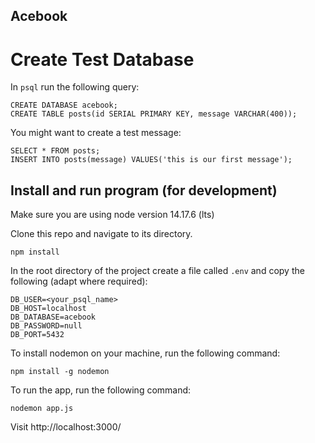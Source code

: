 ## Acebook

# Create Test Database

In `psql` run the following query:

```
CREATE DATABASE acebook;
CREATE TABLE posts(id SERIAL PRIMARY KEY, message VARCHAR(400));
```

You might want to create a test message:

```
SELECT * FROM posts;
INSERT INTO posts(message) VALUES('this is our first message');
```

## Install and run program (for development)

Make sure you are using node version 14.17.6 (lts)

Clone this repo and navigate to its directory.

`npm install`

In the root directory of the project create a file called `.env` and copy the following (adapt where required):

```
DB_USER=<your_psql_name>
DB_HOST=localhost
DB_DATABASE=acebook
DB_PASSWORD=null
DB_PORT=5432
```

To install nodemon on your machine, run the following command:

`npm install -g nodemon`

To run the app, run the following command:

`nodemon app.js`

Visit http://localhost:3000/
